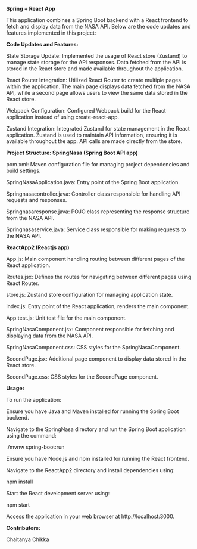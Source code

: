 **Spring + React App**

This application combines a Spring Boot backend with a React frontend to fetch and display data from the NASA API. Below are the code updates and features implemented in this project:

**Code Updates and Features:**

State Storage Update: Implemented the usage of React store (Zustand) to manage state storage for the API responses. Data fetched from the API is stored in the React store and made available throughout the application.

React Router Integration: Utilized React Router to create multiple pages within the application. The main page displays data fetched from the NASA API, while a second page allows users to view the same data stored in the React store.

Webpack Configuration: Configured Webpack build for the React application instead of using create-react-app.

Zustand Integration: Integrated Zustand for state management in the React application. Zustand is used to maintain API information, ensuring it is available throughout the app. API calls are made directly from the store.

**Project Structure:
SpringNasa (Spring Boot API app)**

pom.xml: Maven configuration file for managing project dependencies and build settings.

SpringNasaApplication.java: Entry point of the Spring Boot application.

Springnasacontroller.java: Controller class responsible for handling API requests and responses.

Springnasaresponse.java: POJO class representing the response structure from the NASA API.

Springnasaservice.java: Service class responsible for making requests to the NASA API.
    
**ReactApp2 (Reactjs app)**

App.js: Main component handling routing between different pages of the React application.

Routes.jsx: Defines the routes for navigating between different pages using React Router.

store.js: Zustand store configuration for managing application state.

index.js: Entry point of the React application, renders the main component.

App.test.js: Unit test file for the main component.

SpringNasaComponent.jsx: Component responsible for fetching and displaying data from the NASA API.

SpringNasaComponent.css: CSS styles for the SpringNasaComponent.

SecondPage.jsx: Additional page component to display data stored in the React store.

SecondPage.css: CSS styles for the SecondPage component.

**Usage:**

To run the application:

Ensure you have Java and Maven installed for running the Spring Boot backend.

Navigate to the SpringNasa directory and run the Spring Boot application using the command:
    
./mvnw spring-boot:run

Ensure you have Node.js and npm installed for running the React frontend.

Navigate to the ReactApp2 directory and install dependencies using:

npm install

Start the React development server using:

npm start

Access the application in your web browser at http://localhost:3000.

**Contributors:**

Chaitanya Chikka

